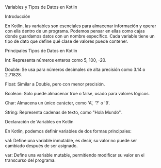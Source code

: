 Variables y Tipos de Datos en Kotlin

Introducción

En Kotlin, las variables son esenciales para almacenar información y operar con ella dentro de un programa. Podemos pensar en ellas como cajas donde guardamos datos con un nombre específico. Cada variable tiene un tipo de dato que define qué clase de valores puede contener.

Principales Tipos de Datos en Kotlin

Int: Representa números enteros como 5, 100, -20.

Double: Se usa para números decimales de alta precisión como 3.14 o 2.71828.

Float: Similar a Double, pero con menor precisión.

Boolean: Solo puede almacenar true o false, usado para valores lógicos.

Char: Almacena un único carácter, como 'A', '?' o '9'.

String: Representa cadenas de texto, como "Hola Mundo".

Declaración de Variables en Kotlin

En Kotlin, podemos definir variables de dos formas principales:

val: Define una variable inmutable, es decir, su valor no puede ser cambiado después de ser asignado.

var: Define una variable mutable, permitiendo modificar su valor en el transcurso del programa.
